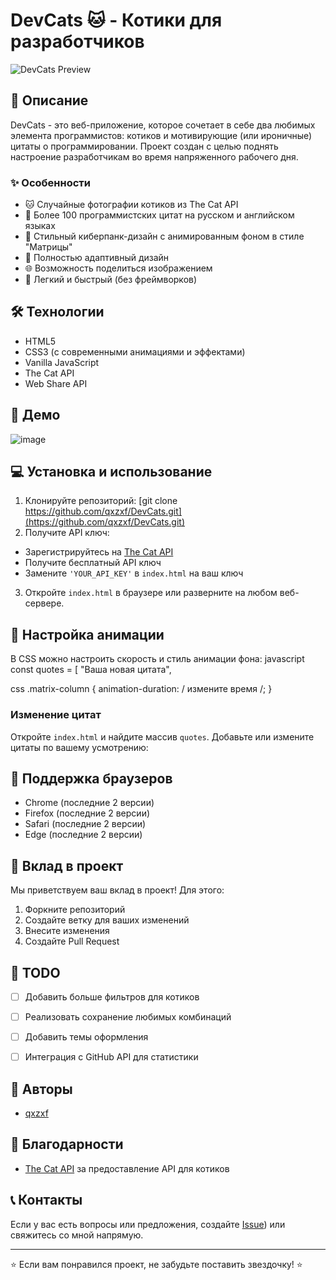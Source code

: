 # DevCats 🐱 - Котики для разработчиков

![DevCats Preview](preview.gif)

## 📝 Описание

DevCats - это веб-приложение, которое сочетает в себе два любимых элемента программистов: котиков и мотивирующие (или ироничные) цитаты о программировании. Проект создан с целью поднять настроение разработчикам во время напряженного рабочего дня.

### ✨ Особенности
- 🐱 Случайные фотографии котиков из The Cat API
- 💭 Более 100 программистских цитат на русском и английском языках
- 🎨 Стильный киберпанк-дизайн с анимированным фоном в стиле "Матрицы"
- 📱 Полностью адаптивный дизайн
- 🌐 Возможность поделиться изображением
- 🚀 Легкий и быстрый (без фреймворков)

## 🛠 Технологии

- HTML5
- CSS3 (с современными анимациями и эффектами)
- Vanilla JavaScript
- The Cat API
- Web Share API

## 🚀 Демо

![image](https://github.com/user-attachments/assets/db70cd1b-eedf-4bfc-b2a9-7c6b68548795)


## 💻 Установка и использование

1. Клонируйте репозиторий: 
[git clone https://github.com/qxzxf/DevCats.git](https://github.com/qxzxf/DevCats.git)
2. Получите API ключ:
- Зарегистрируйтесь на [The Cat API](https://thecatapi.com/)
- Получите бесплатный API ключ
- Замените `'YOUR_API_KEY'` в `index.html` на ваш ключ

3. Откройте `index.html` в браузере или разверните на любом веб-сервере.

## 🔧 Настройка анимации
В CSS можно настроить скорость и стиль анимации фона:
javascript
const quotes = [
"Ваша новая цитата",

css
.matrix-column {
animation-duration: / измените время /;
}



### Изменение цитат
Откройте `index.html` и найдите массив `quotes`. Добавьте или измените цитаты по вашему усмотрению:


## 📱 Поддержка браузеров

- Chrome (последние 2 версии)
- Firefox (последние 2 версии)
- Safari (последние 2 версии)
- Edge (последние 2 версии)

## 🤝 Вклад в проект

Мы приветствуем ваш вклад в проект! Для этого:

1. Форкните репозиторий
2. Создайте ветку для ваших изменений
3. Внесите изменения
4. Создайте Pull Request

## 📝 TODO

- [ ] Добавить больше фильтров для котиков
- [ ] Реализовать сохранение любимых комбинаций
- [ ] Добавить темы оформления
- [ ] Интеграция с GitHub API для статистики


## 👥 Авторы

- [qxzxf](https://github.com/qxzxf)

## 🙏 Благодарности

- [The Cat API](https://thecatapi.com/) за предоставление API для котиков

## 📞 Контакты

Если у вас есть вопросы или предложения, создайте [Issue]([https://github.com/qxzxf/DevCats/issues)) или свяжитесь со мной напрямую.

---
⭐️ Если вам понравился проект, не забудьте поставить звездочку! ⭐️

